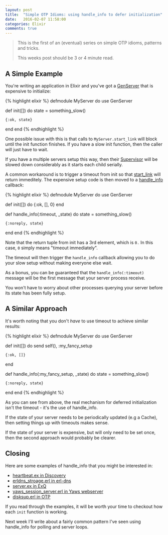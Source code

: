 ```yaml
---
layout: post
title:  "Simple OTP Idioms: using handle_info to defer initialization"
date:   2016-02-07 11:58:00
categories: Elixir
comments: true
---
```


> This is the first of an (eventual) series on simple OTP idioms, patterns and tricks.
>
> This weeks post should be 3 or 4 minute read.

## A Simple Example

You're writing an application in Elixir and you've got a <a href="http://elixir-lang.org/docs/v1.1/elixir/GenServer.html">GenServer</a> that is expensive to initialize:

{% highlight elixir %}
defmodule MyServer do
  use GenServer

  def init([]) do
    state = something_slow()

    {:ok, state}
  end
end
{% endhighlight %}

One possible issue with this is that calls to `MyServer.start_link` will block until the init function finishes. If you have a slow init function, then the caller will just have to wait.

If you have a multiple servers setup this way, then their <a href="http://elixir-lang.org/docs/v1.0/elixir/Supervisor.html">Supervisor</a>  will be slowed down considerably as it starts each child serially.

A common workaround is to trigger a timeout from init so that <a href="http://elixir-lang.org/docs/v1.1/elixir/GenServer.html#start_link/3">start_link</a> will return immeditely. The expensive setup code is then moved to a <a href="http://elixir-lang.org/docs/v1.1/elixir/GenServer.html#c:handle_info/2">handle_info</a> callback:

{% highlight elixir %}
defmodule MyServer do
  use GenServer

  def init([]) do
    {:ok, [], 0}
  end

  def handle_info(:timeout, _state) do
    state = something_slow()

    {:noreply, state}
  end
end
{% endhighlight %}

Note that the return tuple from init has a 3rd element, which is `0.` In this case, `0` simply means "timeout immediately".

The timeout will then trigger the `handle_info` callback allowing you to do your slow setup without making everyone else wait.

As a bonus, you can be guaranteed that the `handle_info(:timeout)` message will be the first message that your server process receive.

You won't have to worry about other processes querying your server before its state has been fully setup.

##  A Similar Approach

It's worth noting that you don't _have_ to use timeout to achieve similar results: 

{% highlight elixir %}
defmodule MyServer do
  use GenServer

  def init([]) do
    send self(), :my_fancy_setup

    {:ok, []}
  end

  def handle_info(:my_fancy_setup, _state) do
    state = something_slow()

    {:noreply, state}
  end
end
{% endhighlight %}

As you can see from above, the real mechanism for deferred initialization isn't the timeout - it's the use of handle_info.

If the state of your server needs to be periodically updated (e.g a Cache), then setting things up with timeouts makes sense.

If the state of your server is expensive, but will only need to be set once, then the second approach would probably be clearer.

## Closing

Here are some examples of handle_info that you might be interested in:

- <a href="https://github.com/undeadlabs/discovery/blob/master/lib/discovery/heartbeat.ex#L60-L68">heartbeat.ex in Discovery</a>
- <a href="https://github.com/aetrion/erl-dns/blob/master/src/erldns_storage.erl#L67-L73">erldns_stroage.erl in erl-dns<a>
- <a href="https://github.com/akira/exq/blob/master/lib/exq/scheduler/server.ex#L55-L58">server.ex in ExQ</a>
- <a href="https://github.com/klacke/yaws/blob/master/src/yaws_session_server.erl#L253-L255">yaws_session_server.erl in Yaws webserver</a>
- <a href="https://github.com/erlang/otp/blob/maint/lib/os_mon/src/disksup.erl#L153-L157">disksup.erl in OTP</a>

If you read through the examples, it will be worth your time to checkout how each `init` function is working.

Next week I'll write about a fairly common pattern I've seen using handle_info for polling and server loops.

